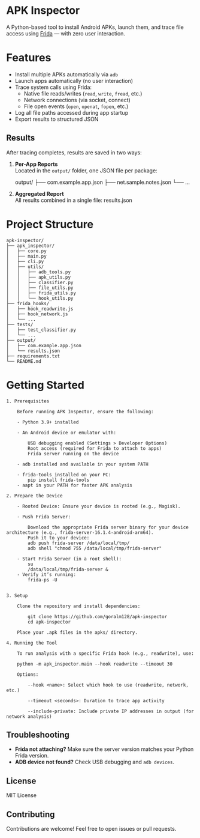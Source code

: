 # APK Inspector

A Python-based tool to install Android APKs, launch them, and trace file access using [Frida](https://frida.re/) — with zero user interaction.

# Features

- Install multiple APKs automatically via `adb`
- Launch apps automatically (no user interaction)
- Trace system calls using Frida:
  - Native file reads/writes (`read`, `write`, `fread`, etc.)
  - Network connections (via socket, connect)
  - File open events (`open`, `openat`, `fopen`, etc.)
- Log all file paths accessed during app startup
- Export results to structured JSON

## Results

After tracing completes, results are saved in two ways:

1. **Per-App Reports**  
   Located in the `output/` folder, one JSON file per package:
  
    output/
    ├── com.example.app.json
    ├── net.sample.notes.json
    └── ...
   
2. **Aggregated Report**  
    All results combined in a single file: results.json

# Project Structure

    apk-inspector/
    ├── apk_inspector/
    │   ├── core.py
    │   ├── main.py
    │   ├── cli.py
    │   ├── utils/
    │   │   ├── adb_tools.py
    │   │   ├── apk_utils.py
    │   │   ├── classifier.py
    │   │   ├── file_utils.py
    │   │   ├── frida_utils.py
    │   │   └── hook_utils.py
    ├── frida_hooks/
    │   ├── hook_readwrite.js
    │   ├── hook_network.js
    │   └── ...
    ├── tests/
    │   ├── test_classifier.py
    │   └── ...
    ├── output/
    │   ├── com.example.app.json
    │   └── results.json
    ├── requirements.txt
    └── README.md

# Getting Started

    1. Prerequisites

        Before running APK Inspector, ensure the following:

        - Python 3.9+ installed

        - An Android device or emulator with:

            USB debugging enabled (Settings > Developer Options)
            Root access (required for Frida to attach to apps)
            Frida server running on the device

        - adb installed and available in your system PATH

        - frida-tools installed on your PC:
            pip install frida-tools
        - aapt in your PATH for faster APK analysis

    2. Prepare the Device

        - Rooted Device: Ensure your device is rooted (e.g., Magisk).

        - Push Frida Server:

            Download the appropriate Frida server binary for your device architecture (e.g., frida-server-16.1.4-android-arm64).
            Push it to your device:
            adb push frida-server /data/local/tmp/
            adb shell "chmod 755 /data/local/tmp/frida-server"
            
        - Start Frida Server (in a root shell):
            su
            /data/local/tmp/frida-server &
        - Verify it’s running:
            frida-ps -U


    3. Setup

        Clone the repository and install dependencies:
        
            git clone https://github.com/goralm128/apk-inspector
            cd apk-inspector

        Place your .apk files in the apks/ directory.

    4. Running the Tool

        To run analysis with a specific Frida hook (e.g., readwrite), use:

        python -m apk_inspector.main --hook readwrite --timeout 30

        Options:

            --hook <name>: Select which hook to use (readwrite, network, etc.)

            --timeout <seconds>: Duration to trace app activity

            --include-private: Include private IP addresses in output (for network analysis)

## Troubleshooting

- **Frida not attaching?** Make sure the server version matches your Python Frida version.
- **ADB device not found?** Check USB debugging and `adb devices`.

## License

MIT License

## Contributing

Contributions are welcome! Feel free to open issues or pull requests.



